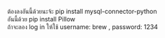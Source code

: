 ต้องลงอันนี้ด้วยนะจ้ะ pip install mysql-connector-python</br>
อันนี้ด้วย pip install Pillow</br>
ถ้าจะลอง log in ให้ใช้ username: brew , password: 1234</br>
